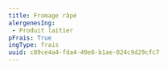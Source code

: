 ```yaml
---
title: Fromage râpé
alergenesIng:
 - Produit laitier
pFrais: True
ingType: frais
uuid: c89ce4a4-fda4-49e6-b1ae-824c9d29cfc7
---
```

